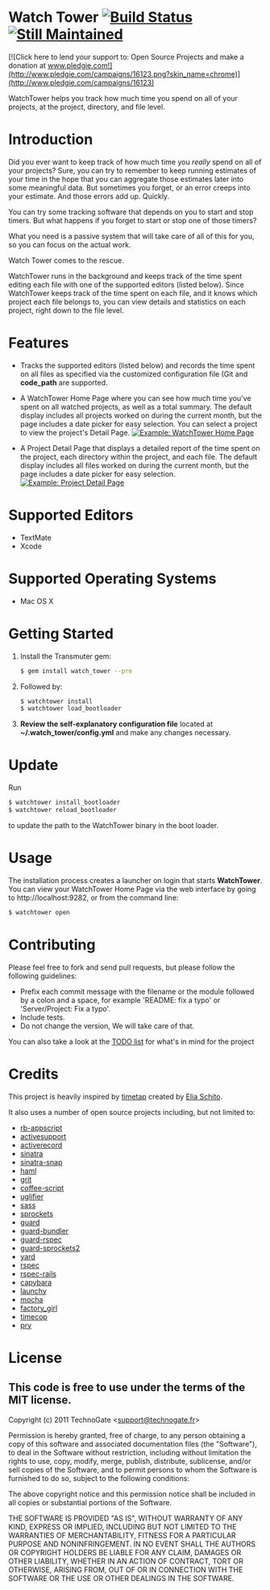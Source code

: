 # Watch Tower [![Build Status](http://travis-ci.org/TechnoGate/watch_tower.png)](http://travis-ci.org/TechnoGate/watch_tower) [![Still Maintained](http://stillmaintained.com/TechnoGate/watch_tower.png)](http://stillmaintained.com/TechnoGate/watch_tower)

[![Click here to lend your support to: Open Source Projects and make a donation at www.pledgie.com!](http://www.pledgie.com/campaigns/16123.png?skin_name=chrome)](http://www.pledgie.com/campaigns/16123)

WatchTower helps you track how much time you spend on all of your projects, at the project, directory, and file level.

# Introduction

Did you ever want to keep track of how much time you _really_ spend on all of your projects?
Sure, you can try to remember to keep running estimates of your time in the hope that you can aggregate 
those estimates later into some meaningful data. But sometimes you forget, or an error creeps into your estimate.
And those errors add up. Quickly.

You can try some tracking software that depends on you to start and stop timers. But what happens if you forget to 
start or stop one of those timers?

What you need is a passive system that will take care of all of this for you, so you can focus on the actual work.

Watch Tower comes to the rescue.

WatchTower runs in the background and keeps track of the time spent editing each file with one of the 
supported editors (listed below). Since WatchTower keeps track of the time spent on each file, and it knows which
project each file belongs to, you can view details and statistics on each project, right down to the file level.

# Features

- Tracks the supported editors (listed below) and records the time spent on all files as specified 
  via the customized configuration file (Git and  __code_path__ are supported.

- A WatchTower Home Page where you can see how much time you've spent on all watched projects, 
  as well as a total summary. The default display includes all projects worked on during the current month, but the page includes a date picker for 
  easy selection. You can select a project to view the project's Detail Page.
  [![Example: WatchTower Home Page](http://cloud.github.com/downloads/TechnoGate/watch_tower/home_page.png)](http://cloud.github.com/downloads/TechnoGate/watch_tower/home_page.png)

- A Project Detail Page that displays a detailed report of the time spent on the project,
  each directory within the project, and each file. 
  The default display includes all files worked on during the current month, but the page includes a date picker for
  easy selection.
  [![Example: Project Detail Page](http://cloud.github.com/downloads/TechnoGate/watch_tower/project_page.png)](http://cloud.github.com/downloads/TechnoGate/watch_tower/project_page.png)

# Supported Editors

- TextMate
- Xcode

# Supported Operating Systems

- Mac OS X

# Getting Started

1. Install the Transmuter gem:

    ```bash
    $ gem install watch_tower --pre
    ```
2. Followed by:

    ```bash
    $ watchtower install
    $ watchtower load_bootloader
    ```

3. __Review the self-explanatory configuration file__ located at __~/.watch_tower/config.yml__ and make any changes necessary.

# Update

Run 

```bash
$ watchtower install_bootloader
$ watchtower reload_bootloader
```

to update the path to the WatchTower binary in the boot loader.

# Usage

The installation process creates a launcher on login that starts __WatchTower__.
You can view your WatchTower Home Page via the web interface by going to http://localhost:9282, 
or from the command line:

```bash
$ watchtower open
```

# Contributing

Please feel free to fork and send pull requests, but please follow the
following guidelines:

- Prefix each commit message with the filename or the module followed by a
  colon and a space, for example 'README: fix a typo' or 'Server/Project: Fix
  a typo'.
- Include tests.
- Do not change the version, We will take care of that.

You can also take a look at the [TODO
list](https://github.com/TechnoGate/watch_tower/blob/master/TODO) for what's
in mind for the project

# Credits

This project is heavily inspired by
[timetap](https://github.com/elia/timetap) created by [Elia
Schito](https://github.com/elia).

It also uses a number of open source
projects including, but not limited to:

- [rb-appscript](http://appscript.sourceforge.net/)
- [activesupport](https://github.com/rails/rails)
- [activerecord](https://github.com/rails/rails)
- [sinatra](https://github.com/sinatra/sinatra)
- [sinatra-snap](http://github.com/bcarlso/snap)
- [haml](http://haml-lang.com)
- [grit](https://github.com/mojombo/grit)
- [coffee-script](http://github.com/josh/ruby-coffee-script)
- [uglifier](https://github.com/lautis/uglifier)
- [sass](http://sass-lang.com)
- [sprockets](http://getsprockets.org/)
- [guard](https://github.com/guard/guard)
- [guard-bundler](https://github.com/guard/guard-bundler)
- [guard-rspec](https://github.com/guard/guard-rspec)
- [guard-sprockets2](https://github.com/stevehodgkiss/guard-sprockets2)
- [yard](http://github.com/lsegal/yard)
- [rspec](http://github.com/rspec/rspec)
- [rspec-rails](http://github.com/rspec/rspec-rails)
- [capybara](https://github.com/jnicklas/capybara)
- [launchy](https://github.com/copiousfreetime/launchy)
- [mocha](https://github.com/floehopper/mocha)
- [factory_girl](https://github.com/thoughtbot/factory_girl)
- [timecop](https://github.com/jtrupiano/timecop)
- [pry](https://github.com/pry/pry)

# License

## This code is free to use under the terms of the MIT license.

Copyright (c) 2011 TechnoGate &lt;support@technogate.fr&gt;

Permission is hereby granted, free of charge, to any person obtaining
a copy of this software and associated documentation files (the
"Software"), to deal in the Software without restriction, including
without limitation the rights to use, copy, modify, merge, publish,
distribute, sublicense, and/or sell copies of the Software, and to
permit persons to whom the Software is furnished to do so, subject to
the following conditions:

The above copyright notice and this permission notice shall be
included in all copies or substantial portions of the Software.

THE SOFTWARE IS PROVIDED "AS IS", WITHOUT WARRANTY OF ANY KIND,
EXPRESS OR IMPLIED, INCLUDING BUT NOT LIMITED TO THE WARRANTIES OF
MERCHANTABILITY, FITNESS FOR A PARTICULAR PURPOSE AND
NONINFRINGEMENT. IN NO EVENT SHALL THE AUTHORS OR COPYRIGHT HOLDERS BE
LIABLE FOR ANY CLAIM, DAMAGES OR OTHER LIABILITY, WHETHER IN AN ACTION
OF CONTRACT, TORT OR OTHERWISE, ARISING FROM, OUT OF OR IN CONNECTION
WITH THE SOFTWARE OR THE USE OR OTHER DEALINGS IN THE SOFTWARE.